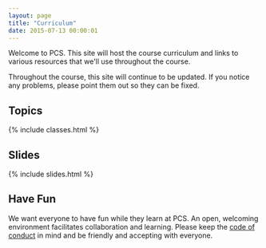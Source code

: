 ```yaml
---
layout: page
title: "Curriculum"
date: 2015-07-13 00:00:01
---
```


Welcome to PCS. This site will host the course curriculum and links to various
resources that we'll use throughout the course.

Throughout the course, this site will continue to be updated. If you notice
any problems, please point them out so they can be fixed.

## Topics

{% include classes.html %}

## Slides

{% include slides.html %}

## Have Fun

We want everyone to have fun while they learn at PCS. An open, welcoming
environment facilitates collaboration and learning. Please keep the
[code of conduct][conduct] in mind and be friendly and accepting with everyone.


[conduct_form]: https://rightsignature.com/forms/PCS-Classroom-Cod-e612a8/token/518763a2f96
[conduct]: http://www.portlandcodeschool.com/codeofconduct/